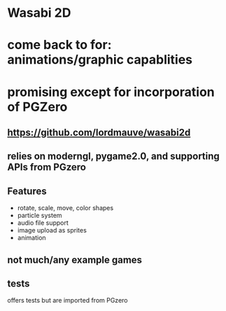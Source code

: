 # Wasabi 2D 
# come back to for: animations/graphic capablities 
# promising except for incorporation of PGZero
## https://github.com/lordmauve/wasabi2d
## relies on moderngl, pygame2.0, and supporting APIs from PGzero
## Features 
- rotate, scale, move, color shapes
- particle system
- audio file support
- image upload as sprites 
- animation 
## not much/any example games 
## tests
offers tests but are imported from PGzero 
